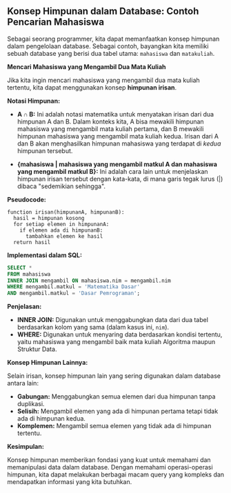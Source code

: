 ## Konsep Himpunan dalam Database: Contoh Pencarian Mahasiswa

Sebagai seorang programmer, kita dapat memanfaatkan konsep himpunan dalam pengelolaan database. Sebagai contoh, bayangkan kita memiliki sebuah database yang berisi dua tabel utama: `mahasiswa` dan `matakuliah`.

**Mencari Mahasiswa yang Mengambil Dua Mata Kuliah**

Jika kita ingin mencari mahasiswa yang mengambil dua mata kuliah tertentu, kita dapat menggunakan konsep **himpunan irisan**.

**Notasi Himpunan:**

- **A ∩ B:** Ini adalah notasi matematika untuk menyatakan irisan dari dua himpunan A dan B. Dalam konteks kita, A bisa mewakili himpunan mahasiswa yang mengambil mata kuliah pertama, dan B mewakili himpunan mahasiswa yang mengambil mata kuliah kedua. Irisan dari A dan B akan menghasilkan himpunan mahasiswa yang terdapat di _kedua_ himpunan tersebut.

- **{mahasiswa | mahasiswa yang mengambil matkul A dan mahasiswa yang mengambil matkul B}:** Ini adalah cara lain untuk menjelaskan himpunan irisan tersebut dengan kata-kata, di mana garis tegak lurus (|) dibaca "sedemikian sehingga".

**Pseudocode:**

```
function irisan(himpunanA, himpunanB):
  hasil = himpunan kosong
  for setiap elemen in himpunanA:
    if elemen ada di himpunanB:
      tambahkan elemen ke hasil
  return hasil
```

**Implementasi dalam SQL:**

```sql
SELECT *
FROM mahasiswa
INNER JOIN mengambil ON mahasiswa.nim = mengambil.nim
WHERE mengambil.matkul = 'Matematika Dasar'
AND mengambil.matkul = 'Dasar Pemrograman';
```

**Penjelasan:**

- **INNER JOIN:** Digunakan untuk menggabungkan data dari dua tabel berdasarkan kolom yang sama (dalam kasus ini, `nim`).
- **WHERE:** Digunakan untuk menyaring data berdasarkan kondisi tertentu, yaitu mahasiswa yang mengambil baik mata kuliah Algoritma maupun Struktur Data.

**Konsep Himpunan Lainnya:**

Selain irisan, konsep himpunan lain yang sering digunakan dalam database antara lain:

- **Gabungan:** Menggabungkan semua elemen dari dua himpunan tanpa duplikasi.
- **Selisih:** Mengambil elemen yang ada di himpunan pertama tetapi tidak ada di himpunan kedua.
- **Komplemen:** Mengambil semua elemen yang tidak ada di himpunan tertentu.

**Kesimpulan:**

Konsep himpunan memberikan fondasi yang kuat untuk memahami dan memanipulasi data dalam database. Dengan memahami operasi-operasi himpunan, kita dapat melakukan berbagai macam query yang kompleks dan mendapatkan informasi yang kita butuhkan.
